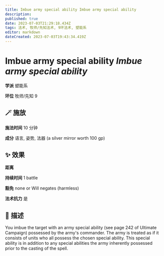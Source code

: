 ```yaml
---
title: Imbue army special ability Imbue army special ability
description: 
published: true
date: 2023-07-03T21:29:18.434Z
tags: 法术, 牧师/先知法术, 9环法术, 塑能系
editor: markdown
dateCreated: 2023-07-03T19:43:34.419Z
---
```


# **Imbue army special ability** *Imbue army special ability*

**学派** 塑能系 

**环位** 牧师/先知 9

## 🪄 施放

**施法时间** 10 分钟

**成分** 语言, 姿势, 法器 (a silver mirror worth 100 gp)

## ✨ 效果  

**距离**   

**持续时间** 1 battle 

**豁免** none or Will negates (harmless)

**法术抗力** 是

## 📖 描述

You imbue the target with an army special ability (see page 242 of Ultimate Campaign) possessed by the army's commander. The army is treated as if it consists of units who all possess the chosen special ability. This special ability is in addition to any special abilities the army inherently possessed prior to the casting of the spell.
    